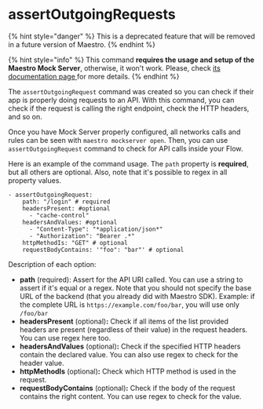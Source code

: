 # assertOutgoingRequests

{% hint style="danger" %}
This is a deprecated feature that will be removed in a future version of Maestro.
{% endhint %}

{% hint style="info" %}
This command **requires the usage and setup of the Maestro Mock Server**, otherwise, it won't work. Please, check [its documentation page ](../)for more details.
{% endhint %}

The `assertOutgoingRequest` command was created so you can check if their app is properly doing requests to an API. With this command, you can check if the request is calling the right endpoint, check the HTTP headers, and so on.

Once you have Mock Server properly configured, all networks calls and rules can be seen with `maestro mockserver open`. Then, you can use `assertOutgoingRequest` command to check for API calls inside your Flow.

Here is an example of the command usage. The `path` property is **required**, but all others are optional. Also, note that it's possible to regex in all property values.

```
- assertOutgoingRequest:
    path: "/login" # required
    headersPresent: #optional
      - "cache-control"
    headersAndValues: #optional
      - "Content-Type": "*application/json*"
      - "Authorization": "Bearer .*"
    httpMethodIs: "GET" # optional
    requestBodyContains: '"foo": "bar"' # optional
```

Description of each option:

* **path** (required): Assert for the API URI called. You can use a string to assert if it's equal or a regex. Note that you should not specify the base URL of the backend (that you already did with Maestro SDK). Example: if the complete URL is `https://example.com/foo/bar`, you will use only `/foo/bar`
* **headersPresent** (optional)**:** Check if all items of the list provided headers are present (regardless of their value) in the request headers. You can use regex here too.
* **headersAndValues** (optional)**:** Check if the specified HTTP headers contain the declared value. You can also use regex to check for the header value.
* **httpMethodIs** (optional)**:** Check which  HTTP method is used in the request.
* **requestBodyContains** (optional)**:** Check if the body of the request contains the right content. You can use regex to check for the value.
